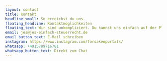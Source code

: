 ```yaml
---
layout: contact
title: Kontakt
headline_small: So erreichst du uns.
floating_headline: Kontaktmöglichkeiten
floating_text: Wir sind unkompliziert. Du kannst uns einfach auf der Plattform deiner Wahl anschreiben, völlig egal, ob du Fragen zu unseren Dienstleistungen hast oder direkt einen Termin buchen möchtest. Du erhältst so früh wie möglich eine Antwort von uns (spätestens nach 24h).
email: jes@jes-einfach-steuerrecht.de
email_button_text: E-Mail schreiben
instagram: https://www.instagram.com/forsakenportals/
whatsapp: +4915789716781
whatsapp_button_text: Direkt zum Chat
---
```

